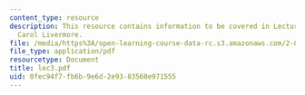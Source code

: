 ```yaml
---
content_type: resource
description: This resource contains information to be covered in Lecture 3 by Prof.
  Carol Livermore.
file: /media/https%3A/open-learning-course-data-rc.s3.amazonaws.com/2-001-mechanics-materials-i-fall-2006/0fec94f7fb6b9e6d2e9383560e971555_lec3.pdf
file_type: application/pdf
resourcetype: Document
title: lec3.pdf
uid: 0fec94f7-fb6b-9e6d-2e93-83560e971555
---
```

